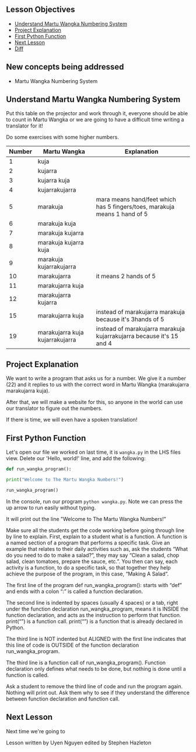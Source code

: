 ## Lesson Objectives

* [Understand Martu Wangka Numbering System](#understand-martu-wangka-numbering-system)
* [Project Explanation](#project-explanation)
* [First Python Function](#first-python-function)
* [Next Lesson](#next-lesson)
* [Diff](https://github.com/lathonez/wangka/compare/lesson-two...lesson-three)

## New concepts being addressed

* Martu Wangka Numbering System

## Understand Martu Wangka Numbering System

Put this table on the projector and work through it, everyone should be able to count in Martu Wangka or we are going to have a difficult time writing a translator for it!

Do some exercises with some higher numbers.

Number | Martu Wangka |Explanation
--- | --- | ---
1 | kuja  |
2 | kujarra |
3 | kujarra kuja |
4 | kujarrakujarra |
5 | marakuja | mara means hand/feet which has 5 fingers/toes, marakuja means 1 hand of 5
6 | marakuja kuja |
7 | marakuja kujarra |
8 | marakuja kujarra kuja |
9 | marakuja kujarrakujarra |
10 | marakujarra | it means 2 hands of 5
11 | marakujarra kuja |
12 | marakujarra kujarra |
15 | marakujarra kuja | instead of marakujarra marakuja because it's 3hands of 5
19 | marakujarra kuja kujarrakujarra | instead of marakujarra marakuja kujarrakujarra because it's 15 and 4

## Project Explanation

We want to write a program that asks us for a number. We give it a number (22) and it replies to us with the correct word in Martu Wangka (marakujarra marakujarra kuja).

After that, we will make a website for this, so anyone in the world can use our translator to figure out the numbers.

If there is time, we will even have a spoken translation!

## First Python Function

Let's open our file we worked on last time, it is `wangka.py` in the LHS files view. Delete our 'Hello, world!' line, and add the following:

```python
def run_wangka_program():

print("Welcome to The Martu Wangka Numbers!")

run_wangka_program()
```

In the console, run our program `python wangka.py`. Note we can press the up arrow to run easily without typing.

It will print out the line &quot;Welcome to The Martu Wangka Numbers!”

Make sure all the students get the code working before going through line by line to explain. First, explain to a student what is a function. A function is a named section of a program that performs a specific task. Give an example that relates to their daily activities such as, ask the students “What do you need to do to make a salad?”, they may say “Clean a salad, chop salad, clean tomatoes, prepare the sauce, etc.”. You then can say, each activity is a function, to do a specific task, so that together they help achieve the purpose of the program, in this case, “Making A Salad”.

The first line of the program def run_wangka_program(): starts with “def” and ends with a colon “:” is called a function declaration.

The second line is indented by spaces (usually 4 spaces) or a tab, right under the function declaration run_wangka_program, means it is INSIDE the function declaration, and acts as the instruction to perform that function. print(“”) is a function call. print(“”) is a function that is already declared in Python.

The third line is NOT indented but ALIGNED with the first line indicates that this line of code is OUTSIDE of the function declaration run_wangka_program.

The third line is a function call of run_wangka_program(). Function declaration only defines what needs to be done, but nothing is done until a function is called.

Ask a student to remove the third line of code and run the program again. Nothing will print out. Ask them why to see if they understand the difference between function declaration and function call.

## Next Lesson

Next time we're going to

Lesson written by Uyen Nguyen edited by Stephen Hazleton